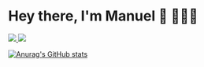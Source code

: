 

# Hey there, I'm Manuel 👋 👨🏻‍💻

<p align='left'>
  <a href="mailto:desole.manuel@gmail.com?subjetc=Hi, from Git Hub" target="_blank">
    <img src="https://img.shields.io/badge/Gmail-D14836?style=for-the-badge&logo=gmail&logoColor=white" />
  </a>
  <a href="https://www.linkedin.com/in/manueldesole/" target="_blank">
  <img src="https://img.shields.io/badge/LinkedIn-D14836?style=for-the-badge&logo=Linkedin&logoColor=white" />
  </a>
</p>

[![Anurag's GitHub stats](https://github-readme-stats.vercel.app/api?username=madnol)](https://github.com/anuraghazra/github-readme-stats)
